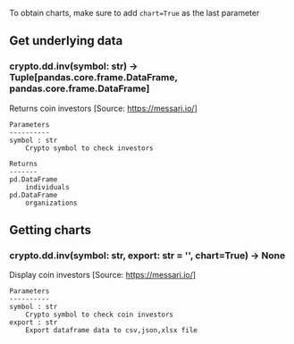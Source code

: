 To obtain charts, make sure to add `chart=True` as the last parameter

## Get underlying data 
### crypto.dd.inv(symbol: str) -> Tuple[pandas.core.frame.DataFrame, pandas.core.frame.DataFrame]

Returns coin investors
    [Source: https://messari.io/]

    Parameters
    ----------
    symbol : str
        Crypto symbol to check investors

    Returns
    -------
    pd.DataFrame
        individuals
    pd.DataFrame
        organizations

## Getting charts 
### crypto.dd.inv(symbol: str, export: str = '', chart=True) -> None

Display coin investors
    [Source: https://messari.io/]

    Parameters
    ----------
    symbol : str
        Crypto symbol to check coin investors
    export : str
        Export dataframe data to csv,json,xlsx file
